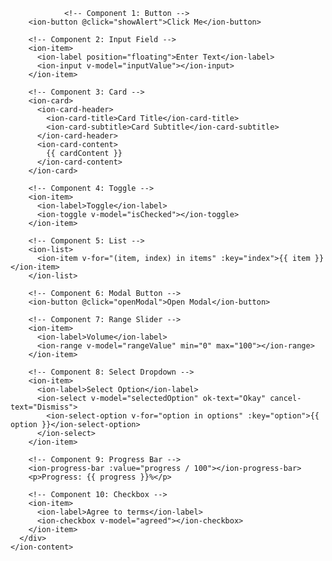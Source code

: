                 <!-- Component 1: Button -->
        <ion-button @click="showAlert">Click Me</ion-button>

        <!-- Component 2: Input Field -->
        <ion-item>
          <ion-label position="floating">Enter Text</ion-label>
          <ion-input v-model="inputValue"></ion-input>
        </ion-item>

        <!-- Component 3: Card -->
        <ion-card>
          <ion-card-header>
            <ion-card-title>Card Title</ion-card-title>
            <ion-card-subtitle>Card Subtitle</ion-card-subtitle>
          </ion-card-header>
          <ion-card-content>
            {{ cardContent }}
          </ion-card-content>
        </ion-card>

        <!-- Component 4: Toggle -->
        <ion-item>
          <ion-label>Toggle</ion-label>
          <ion-toggle v-model="isChecked"></ion-toggle>
        </ion-item>

        <!-- Component 5: List -->
        <ion-list>
          <ion-item v-for="(item, index) in items" :key="index">{{ item }}</ion-item>
        </ion-list>

        <!-- Component 6: Modal Button -->
        <ion-button @click="openModal">Open Modal</ion-button>

        <!-- Component 7: Range Slider -->
        <ion-item>
          <ion-label>Volume</ion-label>
          <ion-range v-model="rangeValue" min="0" max="100"></ion-range>
        </ion-item>

        <!-- Component 8: Select Dropdown -->
        <ion-item>
          <ion-label>Select Option</ion-label>
          <ion-select v-model="selectedOption" ok-text="Okay" cancel-text="Dismiss">
            <ion-select-option v-for="option in options" :key="option">{{ option }}</ion-select-option>
          </ion-select>
        </ion-item>

        <!-- Component 9: Progress Bar -->
        <ion-progress-bar :value="progress / 100"></ion-progress-bar>
        <p>Progress: {{ progress }}%</p>

        <!-- Component 10: Checkbox -->
        <ion-item>
          <ion-label>Agree to terms</ion-label>
          <ion-checkbox v-model="agreed"></ion-checkbox>
        </ion-item>
      </div>
    </ion-content>
  </ion-page>
</template>

<script setup lang="ts">
import { IonContent, IonHeader, IonPage, IonTitle, IonToolbar, IonButton, IonItem, IonLabel, IonInput, IonCard, IonCardHeader, IonCardTitle, IonCardSubtitle, IonCardContent, IonToggle, IonList, IonRange, IonSelect, IonSelectOption, IonProgressBar, IonCheckbox } from '@ionic/vue';
import { ref } from 'vue';

// Component variables
const inputValue = ref('');
const cardContent = ref('This is an example of a card with Ionic components.');
const isChecked = ref(false);
const items = ref(['Item 1', 'Item 2', 'Item 3']);
const rangeValue = ref(50);
const selectedOption = ref('');
const options = ['Option 1', 'Option 2', 'Option 3'];
const progress = ref(70);
const agreed = ref(false);

// Button Alert
const showAlert = () => {
  alert('Button clicked!');
};

// Modal functionality
const openModal = () => {
  alert('This is a modal placeholder');
};
</script>

<style scoped>
#container {
  text-align: center;
  
  position: absolute;
  left: 0;
  right: 0;
  top: 50%;
  transform: translateY(-50%);
}

#container strong {
  font-size: 20px;
  line-height: 26px;
}

#container p {
  font-size: 16px;
  line-height: 22px;
  color: #8c8c8c;
  margin: 0;
}

#container a {
  text-decoration: none;
}
</style>
